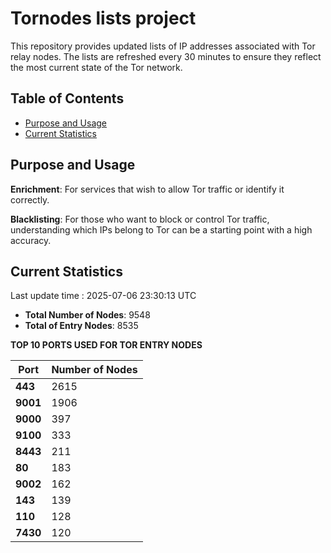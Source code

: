 # Tornodes lists project

This repository provides updated lists of IP addresses associated with Tor relay nodes. The lists are refreshed every 30 minutes to ensure they reflect the most current state of the Tor network.

## Table of Contents

- [Purpose and Usage](#purpose-and-usage)
- [Current Statistics](#current-statistics)


## Purpose and Usage

**Enrichment**: For services that wish to allow Tor traffic or identify it correctly.

**Blacklisting**: For those who want to block or control Tor traffic, understanding which IPs belong to Tor can be a starting point with a high accuracy.

## Current Statistics

Last update time : 2025-07-06 23:30:13 UTC

- **Total Number of Nodes**: 9548
- **Total of Entry Nodes**: 8535

**TOP 10 PORTS USED FOR TOR ENTRY NODES**

| **Port** | **Number of Nodes** |
|------|-----------------|
| **443**   | 2615  |
| **9001**   | 1906  |
| **9000**   | 397  |
| **9100**   | 333  |
| **8443**   | 211  |
| **80**   | 183  |
| **9002**   | 162  |
| **143**   | 139  |
| **110**   | 128  |
| **7430**   | 120  |

